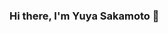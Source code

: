 ### Hi there, I'm Yuya Sakamoto 👋

<!--
**buzimeow/buzimeow** is a ✨ _special_ ✨ repository because its `README.md` (this file) appears on your GitHub profile.

Here are some ideas to get you started:

- 🔭 I’m currently working on improving my programming skills.
- 🌱 I’m currently learning Java,Html+css,Php+mysql & is also planning to learn C language.
- 👯 I’m looking to collaborate on some pretty easy work for now since i'm a beginner and is still improving and is hoping to land a job.
- 🤔 I’m looking for help with my coding skills because there are still a lot of things to learn.
- 💬 Ask me any easy questions that i could handle with my current knowledge.
- 📫 How to reach me: ...
- 😄 Pronouns: ...he/him
- ⚡ Fun fact: ...failed my university entrance exam by 1 point.
-->
